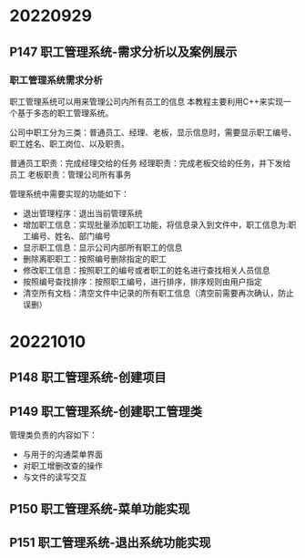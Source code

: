 # 20220929

## P147 职工管理系统-需求分析以及案例展示

### 职工管理系统需求分析

职工管理系统可以用来管理公司内所有员工的信息
本教程主要利用C++来实现一个基于多态的职工管理系统。

公司中职工分为三类：普通员工、经理、老板，显示信息时，需要显示职工编号、职工姓名、职工岗位、以及职责。

普通员工职责：完成经理交给的任务
经理职责：完成老板交给的任务，并下发给员工
老板职责：管理公司所有事务

管理系统中需要实现的功能如下：
- 退出管理程序：退出当前管理系统
- 增加职工信息：实现批量添加职工功能，将信息录入到文件中，职工信息为:职工编号、姓名、部门编号
- 显示职工信息：显示公司内部所有职工的信息
- 删除离职职工：按照编号删除指定的职工
- 修改职工信息：按照职工的编号或者职工的姓名进行查找相关人员信息
- 按照编号查找排序：按照职工编号，进行排序，排序规则由用户指定
- 清空所有文档：清空文件中记录的所有职工信息（清空前需要再次确认，防止误删）

# 20221010

## P148 职工管理系统-创建项目

## P149 职工管理系统-创建职工管理类

管理类负责的内容如下：
- 与用于的沟通菜单界面
- 对职工增删改查的操作
- 与文件的读写交互

## P150 职工管理系统-菜单功能实现

## P151 职工管理系统-退出系统功能实现